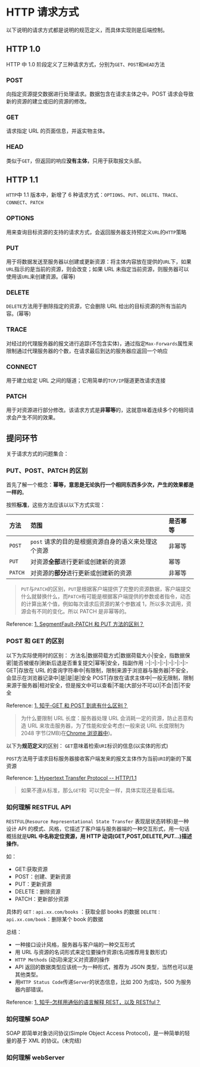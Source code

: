 # HTTP 请求方式

以下说明的请求方式都是说明的规范定义，而具体实现则是后端控制。

## HTTP 1.0

HTTP 中 1.0 阶段定义了三种请求方式，分别为`GET`、`POST`和`HEAD`方法

### POST

向指定资源提交数据进行处理请求。数据包含在请求主体之中。POST 请求会导致新的资源的建立或旧的资源的修改。

### GET

请求指定 URL 的页面信息，并返实物主体。

### HEAD

类似于`GET`，但返回的响应**没有主体**，只用于获取报文头部。

## HTTP 1.1

`HTTP`中 1.1 版本中，新增了 6 种请求方式：`OPTIONS`、`PUT`、`DELETE`、`TRACE`、`CONNECT`、`PATCH`

### OPTIONS

用来查询目标资源的支持的请求方式，会返回服务器支持预定义`URL`的`HTTP`策略

### PUT

用于将数据发送至服务器以创建或更新资源：将主体内容放在提供的`URL`下，如果`URL`指示的是当前的资源，则会改变；如果 URL 未指定当前资源，则服务器可以使用该`URL`来创建资源。(幂等)

### DELETE

`DELETE`方法用于删除指定的资源，它会删除 URL 给出的目标资源的所有当前内容。(幂等)

### TRACE

对经过的代理服务器的报文进行追踪(不包含实体)，通过指定`Max-Forwards`属性来限制通过代理服务器的个数，在请求最后到达的服务器应返回一个响应

### CONNECT

用于建立给定 URL 之间的隧道；它用简单的`TCP/IP`隧道更改请求连接

### PATCH

用于对资源进行部分修改。该请求方式是**非幂等**的，这就意味着连续多个的相同请求会产生不同的效果。

## 提问环节

关于请求方式的问题集合：

### PUT、POST、PATCH 的区别

首先了解一个概念：**幂等，意思是无论执行一个相同东西多少次，产生的效果都是一样的**。

按照**标准**，这些方法应该以以下方式实现：

| 方法    | 范围                                                | 是否幂等 |
| :------ | :-------------------------------------------------- | :------- |
| `POST`  | `post` 请求的目的是根据资源自身的语义来处理这个资源 | 非幂等   |
| `PUT`   | 对资源**全部**进行更新或创建新的资源                | 幂等     |
| `PATCH` | 对资源的**部分**进行更新或创建新的资源              | 非幂等   |

> `PUT`与`PATCH`的区别，`PUT`是根据客户端提供了完整的资源数据，客户端提交什么就替换什么，而`PATCH`有可能是根据客户端提供的参数或者指令，动态的计算出某个值，例如每次请求后资源的某个参数减 1，所以多次调用，资源会有不同的变化。所以 PATCH 是非幂等的。

Reference:
[1. SegmentFault-PATCH 和 PUT 方法的区别？](https://segmentfault.com/q/1010000005685904)

### POST 和 GET 的区别

以下为实际使用时的区别：
方法名|数据荷载方式|数据荷载大小|安全，指数据保密|能否被缓存|刷新后退是否重复提交|幂等|安全，指副作用
:-|:-|:-|:-|:-|:-|:-|:-
GET|存放在 URL 的查询字符串中|有限制，限制来源于浏览器与服务器|不安全，会显示在浏览器记录中|是|是|是|安全
POST|存放在请求主体中|一般无限制，限制来源于服务器|相对安全，但是报文中可以查看|不能(大部分不可以)|不会|否|不安全

Reference:
[1. 知乎-GET 和 POST 到底有什么区别？](https://www.zhihu.com/question/28586791/answer/767316172)

> 为什么要限制 URL 长度：服务器处理 URL 会消耗一定的资源，防止恶意构造 URL 来攻击服务器，为了性能和安全考虑(一般来说 URL 长度限制为 2048 字节(2MB)在[Chrome 浏览器中](https://code.google.com/p/chromium/issues/detail?id=69227))。

以下为**规范定义**的区别：
`GET`意味着检索`URI`标识的信息(以实体的形式)

`POST`方法用于请求目标服务器接收客户端发来的报文主体作为当前`URI`的新的下属资源

Reference:
[1. Hypertext Transfer Protocol -- HTTP/1.1](https://tools.ietf.org/html/rfc2068#section-9.3)

> 如果不遵从标准，那么`GET`和` `可以完全一样，具体实现还是看后端。

### 如何理解 RESTFUL API

`RESTFUL`(`Resource Representational State Transfer` 表现层状态转移)是一种设计 API 的模式、风格，它描述了客户端与服务器端的一种交互形式，用一句话概括就是**URL 中名称定位资源，用 HTTP 动词(GET,POST,DELETE,PUT...)描述操作**。

如：

-   GET:获取资源
-   POST：创建、更新资源
-   PUT：更新资源
-   DELETE：删除资源
-   PATCH：更新部分资源

具体的
`GET：api.xx.com/books` ：获取全部 books 的数据
`DELETE：api.xx.com/book`：删除某个 book 的数据

总结：

-   一种接口设计风格，服务器与客户端的一种交互形式
-   用 URL 与资源的名词形式来定位要操作资源(名词推荐用复数形式)
-   `HTTP Methods` (动词)来定义对资源的操作
-   API 返回的数据类型应该统一为一种形式，推荐为 JSON 类型，当然也可以是其他类型。
-   用`HTTP Status Code`传递`Server`的状态信息，比如 200 为成功，500 为服务器内部错误。

Reference:
[1. 知乎-怎样用通俗的语言解释 REST，以及 RESTful？](https://www.zhihu.com/question/28557115/answer/48094438)

### 如何理解 SOAP

SOAP 即简单对象访问协议(Simple Object Access Protocol)，是一种简单的轻量的基于 XML 的协议。(未完结)

### 如何理解 webServer
